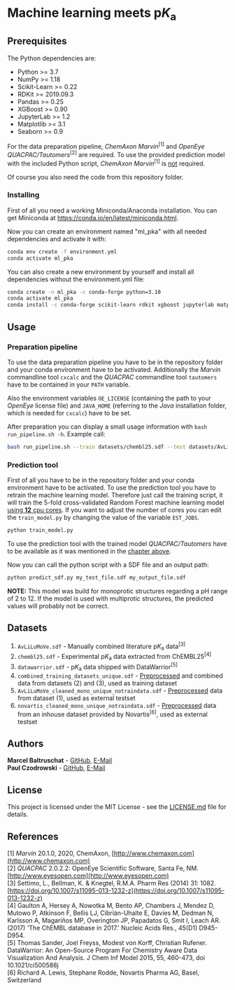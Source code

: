 # Machine learning meets p*K*<sub>a</sub>

## Prerequisites

The Python dependencies are:
* Python >= 3.7
* NumPy >= 1.18
* Scikit-Learn >= 0.22
* RDKit >= 2019.09.3
* Pandas >= 0.25
* XGBoost >= 0.90
* JupyterLab >= 1.2
* Matplotlib >= 3.1
* Seaborn >= 0.9

For the data preparation pipeline, *ChemAxon Marvin*<sup>[1]</sup> and 
*OpenEye QUACPAC/Tautomers*<sup>[2]</sup> are required. To use the provided 
prediction model with the included Python script, *ChemAxon Marvin*<sup>[1]</sup> 
is <ins>not</ins> required.

Of course you also need the code from this repository folder.

### Installing

First of all you need a working Miniconda/Anaconda installation. You can get
Miniconda at https://conda.io/en/latest/miniconda.html.

Now you can create an environment named "ml_pka" with all needed dependencies and
activate it with:
```bash
conda env create -f environment.yml
conda activate ml_pka
```

You can also create a new environment by yourself and install all dependencies without the
environment.yml file:
```bash
conda create -n ml_pka -c conda-forge python=3.10
conda activate ml_pka
conda install -c conda-forge scikit-learn rdkit xgboost jupyterlab matplotlib seaborn
```

## Usage
### <a name="prep"></a>Preparation pipeline
To use the data preparation pipeline you have to be in the repository folder and your conda
environment have to be activated. Additionally the *Marvin* commandline tool `cxcalc` and
the *QUACPAC* commandline tool `tautomers` have to be contained in your `PATH` variable.

Also the environment variables `OE_LICENSE` (containing the path to your *OpenEye* license
file) and `JAVA_HOME` (referring to the *Java* installation folder, which is needed for 
`cxcalc`) have to be set.

After preparation you can display a small usage information with `bash run_pipeline.sh -h`.
Example call:
```bash
bash run_pipeline.sh --train datasets/chembl25.sdf --test datasets/AvLiLuMoVe.sdf
```

### Prediction tool
First of all you have to be in the repository folder and your conda environment have
to be activated. To use the prediction tool you have to retrain the machine learning model.
Therefore just call the training script, it will train the 5-fold cross-validated Random
Forest machine learning model <ins>using **12** cpu cores</ins>. If you want to adjust the number of 
cores you can edit the `train_model.py` by changing the value of the variable `EST_JOBS`.
```bash
python train_model.py
```
To use the prediction tool with the trained model *QUACPAC/Tautomers* have to be available 
as it was mentioned in the [chapter above](#prep).

Now you can call the python script with a SDF file and an output path:
```bash
python predict_sdf.py my_test_file.sdf my_output_file.sdf
```

**NOTE:** This model was build for monoprotic structures regarding a pH range of 2 to 12.
If the model is used with multiprotic structures, the predicted values will probably not
be correct.

## Datasets

1. `AvLiLuMoVe.sdf` - Manually combined literature p<i>K</i><sub>a</sub> data<sup>[3]</sup>
2. `chembl25.sdf` - Experimental p<i>K</i><sub>a</sub> data extracted from ChEMBL25<sup>[4]</sup>
3. `datawarrior.sdf` - p<i>K</i><sub>a</sub> data shipped with DataWarrior<sup>[5]</sup>
4. `combined_training_datasets_unique.sdf` -  [Preprocessed](#prep) and combined data 
from datasets (2) and (3), used as training dataset
5. `AvLiLuMoVe_cleaned_mono_unique_notraindata.sdf` - [Preprocessed](#prep) data from dataset (1),
used as external testset
6. `novartis_cleaned_mono_unique_notraindata.sdf` - [Preprocessed](#prep) data from an inhouse
dataset provided by Novartis<sup>[6]</sup>, used as external testset

## Authors

**Marcel Baltruschat** - [GitHub](https://github.com/mrcblt), [E-Mail](mailto:marcel.baltruschat@tu-dortmund.de)<br>
**Paul Czodrowski** - [GitHub](https://github.com/czodrowskilab), [E-Mail](mailto:paul.czodrowski@tu-dortmund.de)

## License

This project is licensed under the MIT License - see the [LICENSE.md](LICENSE.md) file for details.

## References

[1] *Marvin* 20.1.0, 2020, ChemAxon, [http://www.chemaxon.com](http://www.chemaxon.com)<br>
[2] *QUACPAC* 2.0.2.2: OpenEye Scientific Software, Santa Fe, NM. [http://www.eyesopen.com](http://www.eyesopen.com)<br>
[3] Settimo, L., Bellman, K. & Knegtel, R.M.A. Pharm Res (2014) 31: 1082. 
[https://doi.org/10.1007/s11095-013-1232-z](https://doi.org/10.1007/s11095-013-1232-z)<br>
[4] Gaulton A, Hersey A, Nowotka M, Bento AP, Chambers J, Mendez D, Mutowo P, Atkinson F, 
Bellis LJ, Cibrián-Uhalte E, Davies M, Dedman N, Karlsson A, Magariños MP, Overington JP, 
Papadatos G, Smit I, Leach AR. (2017) 'The ChEMBL database in 2017.' Nucleic Acids Res., 
45(D1) D945-D954.<br>
[5] Thomas Sander, Joel Freyss, Modest von Korff, Christian Rufener. DataWarrior: An Open-Source 
Program For Chemistry Aware Data Visualization And Analysis. J Chem Inf Model 
2015, 55, 460-473, doi 10.1021/ci500588j<br>
[6] Richard A. Lewis, Stephane Rodde, Novartis Pharma AG, Basel, Switzerland

